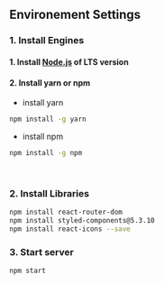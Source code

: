 ## Environement Settings

### 1. Install Engines

#### 1. Install [Node.js](https://nodejs.org/en/download) of LTS version

#### 2. Install yarn or npm

- install yarn

```bash
npm install -g yarn
```

- install npm

```bash
npm install -g npm
```

<br/>

### 2. Install Libraries

```bash
npm install react-router-dom
npm install styled-components@5.3.10
npm install react-icons --save
```

### 3. Start server

```bash
npm start
```

